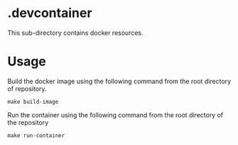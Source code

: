 # .devcontainer
This sub-directory contains docker resources. 

# Usage
Build the docker image using the following command from the 
root directory of repository.
```
make build-image
```

Run the container using the following command from the 
root directory of the repository
```
make run-container
```

